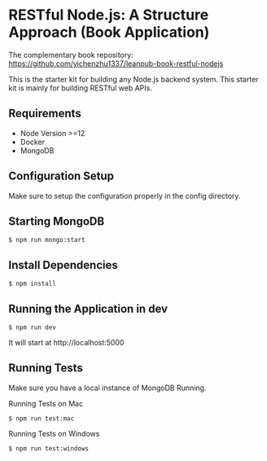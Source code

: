 # RESTful Node.js: A Structure Approach (Book Application)

The complementary book repository:
https://github.com/yichenzhu1337/leanpub-book-restful-nodejs

This is the starter kit for building any Node.js backend system. This starter kit is mainly for building RESTful web APIs.

## Requirements
- Node Version >=12
- Docker
- MongoDB

## Configuration Setup
Make sure to setup the configuration properly in the config directory.

## Starting MongoDB
```
$ npm run mongo:start
```

## Install Dependencies
```
$ npm install
```

## Running the Application in dev
```
$ npm run dev
```

It will start at http://localhost:5000

## Running Tests
Make sure you have a local instance of MongoDB Running.

Running Tests on Mac
```
$ npm run test:mac
```

Running Tests on Windows
```
$ npm run test:windows
```
